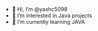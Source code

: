 - 👋 Hi, I’m @yashc5098
- 👀 I’m interested in Java projects 
- 🌱 I’m currently learning JAVA 
  
<!---
yashc5098/yashc5098 is a ✨ special ✨ repository because its `README.md` (this file) appears on your GitHub profile.
You can click the Preview link to take a look at your changes.
--->
